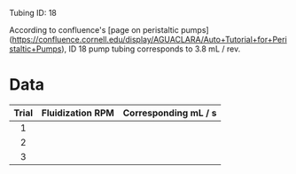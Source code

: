 Tubing ID: 18

According to confluence's [page on peristaltic pumps] (https://confluence.cornell.edu/display/AGUACLARA/Auto+Tutorial+for+Peristaltic+Pumps), ID 18 pump tubing corresponds to 3.8 mL / rev. 

# Data
|Trial | Fluidization RPM | Corresponding mL / s | 
|:----:|:----:|:-----:|
|1     |      |       |
|2     |      |       |
|3     |      |       |




